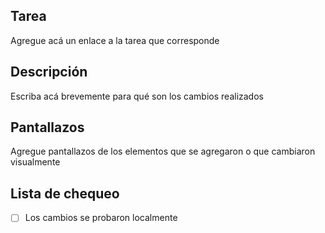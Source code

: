 ## Tarea

Agregue acá un enlace a la tarea que corresponde

## Descripción

Escriba acá brevemente para qué son los cambios realizados

## Pantallazos

Agregue pantallazos de los elementos que se agregaron o que cambiaron
visualmente

## Lista de chequeo

- [ ] Los cambios se probaron localmente 
